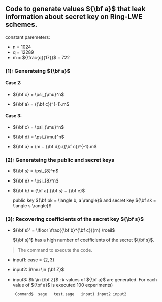 
## Code to generate values ${\bf a}$ that leak information about secret key on Ring-LWE schemes.
constant paremeters: 
- n = 1024
- q = 12289 
- m = ${\frac{q}{17}}$ = 722

### (1): Generateing ${\bf a}$

#### Case 2:   

  - ${\bf c} = \psi_{\mu}^n$ 

  - ${\bf a} = ({\bf c})^{-1}.m$ 

#### Case 3:  

   - ${\bf c} = \psi_{\mu}^n$ 

   - ${\bf d} = \psi_{\mu}^n$ 

   - ${\bf a} = (m + {\bf d}).({\bf c})^{-1}.m$ 

### (2): Generateing the public and secret keys 

   - ${\bf s} = \psi_{8}^n$ 

   - ${\bf e} = \psi_{8}^n$

   - ${\bf b} = {\bf a}.{\bf s} + {\bf e}$
   
     public key ${\bf pk  = \langle b, a \rangle}$ and secret key ${\bf sk = \langle s \rangle}$

### (3): Recovering coefficients of the secret key ${\bf s}$

   - ${\bf s}' = \lfloor \frac{{\bf b}*{\bf c}}{m} \rceil$ 

     ${\bf s}'$ has a high number of coefficients of the secret ${\bf s}$.

       

> The command to execute the code. 
   - input1: case = $\{2, 3\}$ 
   - input2: $\mu \in {\bf Z}$ 
   - input3: $k \in {\bf Z}$ : $k$ values of ${\bf a}$ are generated. For each value of ${\bf a}$ is executed 100 experiments)
   
          Command$  sage   test.sage   input1 input2 input2
